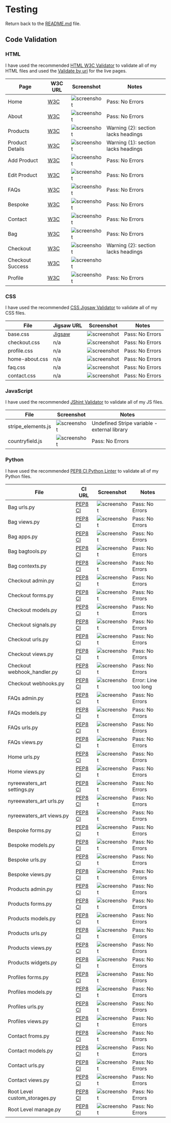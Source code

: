 # Testing

Return back to the [README.md](README.md) file.

## Code Validation

### HTML

I have used the recommended [HTML W3C Validator](https://validator.w3.org) to validate all of my HTML files and used the [Validate by uri](https://validator.w3.org/#validate_by_uri) for the live pages.

| Page | W3C URL | Screenshot | Notes |
| --- | --- | --- | --- |
| Home | [W3C](https://validator.w3.org/nu/?doc=https%3A%2F%2Fnyreewaters-art-ccb67c4ebd7f.herokuapp.com%2F) | ![screenshot](documentation/readme/html-validation-home.png) | Pass: No Errors|
| About | [W3C](https://validator.w3.org/nu/?doc=https%3A%2F%2Fnyreewaters-art-ccb67c4ebd7f.herokuapp.com%2Fabout%2F) | ![screenshot](documentation/readme/html-validation-about.png) | Pass: No Errors |
| Products | [W3C](https://validator.w3.org/nu/?doc=https%3A%2F%2Fnyreewaters-art-ccb67c4ebd7f.herokuapp.com%2Fproducts%2F%3Fsort%3Dprice%26direction%3Dasc) | ![screenshot](documentation/readme/html-validation-products.png) | Warning (2): section lacks headings |
| Product Details | [W3C](https://validator.w3.org/nu/?doc=https%3A%2F%2Fnyreewaters-art-ccb67c4ebd7f.herokuapp.com%2Fproducts%2Fproduct_detail%2F15%2F) | ![screenshot](documentation/readme/html-validation-product-details.png) | Warning (1): section lacks headings |
| Add Product | [W3C](https://validator.w3.org/nu/?doc=https%3A%2F%2Fnyreewaters-art-ccb67c4ebd7f.herokuapp.com%2Fproducts%2Fadd%2F) | ![screenshot](documentation/readme/html-validation-add-product.png) | Pass: No Errors |
| Edit Product | [W3C](https://validator.w3.org/nu/?doc=https%3A%2F%2Fnyreewaters-art-ccb67c4ebd7f.herokuapp.com%2Fproducts%2Fedit%2F15%2F) | ![screenshot](documentation/readme/html-validation-edit-product.png) | Pass: No Errors |
| FAQs | [W3C](https://validator.w3.org/nu/?doc=https%3A%2F%2Fnyreewaters-art-ccb67c4ebd7f.herokuapp.com%2Ffaqs%2F) | ![screenshot](documentation/readme/html-validation-faqs.png) | Pass: No Errors |
| Bespoke | [W3C](https://validator.w3.org/nu/?doc=https%3A%2F%2Fnyreewaters-art-ccb67c4ebd7f.herokuapp.com%2Fbespoke%2F) | ![screenshot](documentation/readme/html-validation-bespoke.png) | Pass: No Errors |
| Contact | [W3C](https://validator.w3.org/nu/?doc=https%3A%2F%2Fnyreewaters-art-ccb67c4ebd7f.herokuapp.com%2Fcontact%2F) | ![screenshot](documentation/readme/html-validation-contact.png) | Pass: No Errors |
| Bag | [W3C](https://validator.w3.org/nu/?doc=https%3A%2F%2Fnyreewaters-art-ccb67c4ebd7f.herokuapp.com%2Fbag%2F) | ![screenshot](documentation/readme/html-validation-bag.png) | Pass: No Errors |
| Checkout | [W3C](https://validator.w3.org/nu/?doc=https%3A%2F%2Fnyreewaters-art-ccb67c4ebd7f.herokuapp.com%2Fcheckout%2F) | ![screenshot](documentation/readme/html-validation-checkout.png) | Warning (2): section lacks headings |
| Checkout Success | [W3C](https://validator.w3.org/nu/?doc=https%3A%2F%2Fnyreewaters-art-ccb67c4ebd7f.herokuapp.com%2Fcheckout%2Fcheckout_success%2FAE806850B71840C693B8FF6921505B95) | ![screenshot](documentation/readme/html-validation-checkout-success.png) |  |
| Profile | [W3C](https://validator.w3.org/nu/?doc=https%3A%2F%2Fnyreewaters-art-ccb67c4ebd7f.herokuapp.com%2Fprofile%2F) | ![screenshot](documentation/readme/html-validation-profile.png) | Pass: No Errors |


### CSS

I have used the recommended [CSS Jigsaw Validator](https://jigsaw.w3.org/css-validator) to validate all of my CSS files.

| File | Jigsaw URL | Screenshot | Notes |
| --- | --- | --- | --- |
| base.css | [Jigsaw](https://jigsaw.w3.org/css-validator/validator?uri=https%3A%2F%2Fnyreewaters-art-ccb67c4ebd7f.herokuapp.com%2F&profile=css3svg&usermedium=all&warning=1&vextwarning=&lang=en) | ![screenshot](documentation/readme/css-validation-base.png) | Pass: No Errors |
| checkout.css | n/a | ![screenshot](documentation/readme/css-validation-checkout.png) | Pass: No Errors |
| profile.css | n/a | ![screenshot](documentation/readme/css-validation-profiles.png) | Pass: No Errors |
| home-about.css | n/a | ![screenshot](documentation/readme/css-validation-home-about.png) | Pass: No Errors |
| faq.css | n/a | ![screenshot](documentation/readme/css-validation-faqs.png) | Pass: No Errors |
| contact.css | n/a | ![screenshot](documentation/readme/css-validation-contact.png) | Pass: No Errors |

### JavaScript

I have used the recommended [JShint Validator](https://jshint.com) to validate all of my JS files.

| File | Screenshot | Notes |
| --- | --- | --- |
| stripe_elements.js | ![screenshot](documentation/readme/js-validation-stripe.png) | Undefined Stripe variable - external library |
| countryfield.js | ![screenshot](documentation/readme/js-validation-countryfield.png) | Pass: No Errors |

### Python

I have used the recommended [PEP8 CI Python Linter](https://pep8ci.herokuapp.com) to validate all of my Python files.

| File | CI URL | Screenshot | Notes |
| --- | --- | --- | --- |
| Bag urls.py | [PEP8 CI](#) | ![screenshot](documentation/readme/py-validation-bag-urls.png) | Pass: No Errors |
| Bag views.py | [PEP8 CI](#) | ![screenshot](documentation/readme/py-validation-bag-views.png) | Pass: No Errors |
| Bag apps.py | [PEP8 CI](#) | ![screenshot](documentation/readme/py-validation-bag-apps.png) | Pass: No Errors |
| Bag bagtools.py | [PEP8 CI](#) | ![screenshot](documentation/readme/py-validation-bag-bagtools.png) | Pass: No Errors |
| Bag contexts.py | [PEP8 CI](#) | ![screenshot](documentation/readme/py-validation-bag-contexts.png) | Pass: No Errors |
| Checkout admin.py | [PEP8 CI](#) | ![screenshot](documentation/readme/py-validation-checkout-admin.png) | Pass: No Errors |
| Checkout forms.py | [PEP8 CI](#) | ![screenshot](documentation/readme/py-validation-checkout-forms.png) | Pass: No Errors |
| Checkout models.py | [PEP8 CI](#) | ![screenshot](documentation/readme/py-validation-checkout-models.png) | Pass: No Errors |
| Checkout signals.py | [PEP8 CI](#) | ![screenshot](documentation/readme/py-validation-checkout-signals.png) | Pass: No Errors |
| Checkout urls.py | [PEP8 CI](#) | ![screenshot](documentation/readme/py-validation-checkout-urls.png) | Pass: No Errors |
| Checkout views.py | [PEP8 CI](#) | ![screenshot](documentation/readme/py-validation-checkout-views.png) | Pass: No Errors |
| Checkout webhook_handler.py | [PEP8 CI](#) | ![screenshot](documentation/readme/py-validation-checkout-webhook_handler.png) | Pass: No Errors |
| Checkout webhooks.py | [PEP8 CI](#) | ![screenshot](documentation/readme/py-validation-checkout-webhooks.png) | Error: Line too long |
| FAQs admin.py | [PEP8 CI](#) | ![screenshot](documentation/readme/py-validation-faqs-admin.png) | Pass: No Errors |
| FAQs models.py | [PEP8 CI](#) | ![screenshot](documentation/readme/py-validation-faqs-models.png) | Pass: No Errors |
| FAQs urls.py | [PEP8 CI](#) | ![screenshot](documentation/readme/py-validation-faqs-urls.png) | Pass: No Errors |
| FAQs views.py | [PEP8 CI](#) | ![screenshot](documentation/readme/py-validation-faqs-views.png) | Pass: No Errors |
| Home urls.py | [PEP8 CI](#) | ![screenshot](documentation/readme/py-validation-home-urls.png) | Pass: No Errors |
| Home views.py | [PEP8 CI](#) | ![screenshot](documentation/readme/py-validation-home-views.png) | Pass: No Errors |
| nyreewaters_art settings.py | [PEP8 CI](#) | ![screenshot](documentation/readme/py-validation-nyreewaters_art-settings.png) | Pass: No Errors |
| nyreewaters_art urls.py | [PEP8 CI](#) | ![screenshot](documentation/readme/py-validation-nyreewaters_art-urls.png) | Pass: No Errors |
| nyreewaters_art views.py | [PEP8 CI](#) | ![screenshot](documentation/readme/py-validation-nyreewaters_art-views.png) | Pass: No Errors |
| Bespoke forms.py | [PEP8 CI](#) | ![screenshot](documentation/readme/py-validation-bespoke-forms.png) | Pass: No Errors |
| Bespoke models.py | [PEP8 CI](#) | ![screenshot](documentation/readme/py-validation-bespoke-models.png) | Pass: No Errors |
| Bespoke urls.py | [PEP8 CI](#) | ![screenshot](documentation/readme/py-validation-bespoke-urls.png) | Pass: No Errors |
| Bespoke views.py | [PEP8 CI](#) | ![screenshot](documentation/readme/py-validation-bespoke-views.png) | Pass: No Errors |
| Products admin.py | [PEP8 CI](#) | ![screenshot](documentation/readme/py-validation-products-admin.png) | Pass: No Errors |
| Products forms.py | [PEP8 CI](#) | ![screenshot](documentation/readme/py-validation-products-forms.png) | Pass: No Errors |
| Products models.py | [PEP8 CI](#) | ![screenshot](documentation/readme/py-validation-products-models.png) | Pass: No Errors |
| Products urls.py | [PEP8 CI](#) | ![screenshot](documentation/readme/py-validation-products-urls.png) | Pass: No Errors |
| Products views.py | [PEP8 CI](#) | ![screenshot](documentation/readme/py-validation-products-views.png) | Pass: No Errors |
| Products widgets.py | [PEP8 CI](#) | ![screenshot](documentation/readme/py-validation-products-widgets.png) | Pass: No Errors |
| Profiles forms.py | [PEP8 CI](#) | ![screenshot](documentation/readme/py-validation-profiles-forms.png) | Pass: No Errors |
| Profiles models.py | [PEP8 CI](#) | ![screenshot](documentation/readme/py-validation-profiles-models.png) | Pass: No Errors |
| Profiles urls.py | [PEP8 CI](#) | ![screenshot](documentation/readme/py-validation-profiles-urls.png) | Pass: No Errors |
| Profiles views.py | [PEP8 CI](#) | ![screenshot](documentation/readme/py-validation-profiles-views.png) | Pass: No Errors |
| Contact froms.py | [PEP8 CI](#) | ![screenshot](documentation/readme/py-validation-contact-forms.png) | Pass: No Errors |
| Contact models.py | [PEP8 CI](#) | ![screenshot](documentation/readme/py-validation-contact-models.png) | Pass: No Errors |
| Contact urls.py | [PEP8 CI](#) | ![screenshot](documentation/readme/py-validation-contact-urls.png) | Pass: No Errors |
| Contact views.py | [PEP8 CI](#) | ![screenshot](documentation/readme/py-validation-contact-views.png) | Pass: No Errors |
| Root Level custom_storages.py | [PEP8 CI](#) | ![screenshot](documentation/readme/py-validation-root-custom_storages.png) | Pass: No Errors |
| Root Level manage.py | [PEP8 CI](#) | ![screenshot](documentation/readme/py-validation-root-manage.png) | Pass: No Errors |
